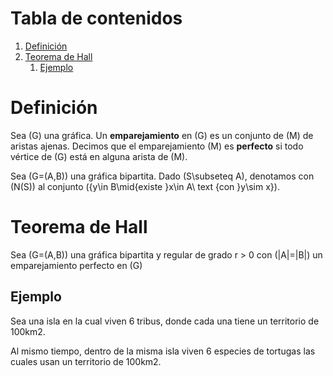 <script type="text/x-mathjax-config">
  MathJax.Hub.Config({
    tex2jax: {inlineMath: [["$","$"],["\(","\)"]]}
  });
</script>
<script type="text/javascript" src="../MathJax.js?config=TeX-AMS_HTML-full"></script>


# Tabla de contenidos

1.  [Definición](#org5241fc0)
2.  [Teorema de Hall](#orgffd5d7e)
    1.  [Ejemplo](#orgbc3898c)



<a id="org5241fc0"></a>

# Definición

Sea \(G\) una gráfica. Un **emparejamiento** en \(G\) es un conjunto de
\(M\) de aristas ajenas. Decimos que el emparejamiento \(M\) es
**perfecto** si todo vértice de \(G\) está en alguna arista de \(M\).

Sea \(G=(A,B)\) una gráfica bipartita. Dado \(S\subseteq A\),
denotamos con \(N(S)\) al conjunto \(\{y\in B\mid{existe }x\in A\ text
{con }y\sim x\}\).


<a id="orgffd5d7e"></a>

# Teorema de Hall

Sea \(G=(A,B)\) una gráfica bipartita y regular de grado r > 0 con
\(|A|=|B|\) un emparejamiento perfecto en \(G\)


<a id="orgbc3898c"></a>

## Ejemplo

Sea una isla en la cual viven 6 tribus, donde cada una tiene un
territorio de 100km2.

Al mismo tiempo, dentro de la misma isla viven 6 especies de tortugas
las cuales usan un territorio de 100km2.

